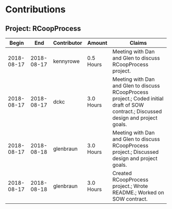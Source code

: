 # Contributions

## Project: RCoopProcess

Begin | End | Contributor | Amount | Claims
----- | --- | ----------- | ------ | ------
2018-08-17 | 2018-08-17 | kennyrowe | 0.5 Hours | Meeting with Dan and Glen to discuss RCoopProcess project.
2018-08-17 | 2018-08-17 | dckc | 3.0 Hours | Meeting with Dan and Glen to discuss RCoopProcess project.; Coded initial draft of SOW contract.; Discussed design and project goals.
2018-08-17 | 2018-08-18 | glenbraun | 3.0 Hours | Meeting with Dan and Glen to discuss RCoopProcess project.; Discussed design and project goals.
2018-08-17 | 2018-08-18 | glenbraun | 3.0 Hours | Created RCoopProcess project.; Wrote README.; Worked on SOW contract.
